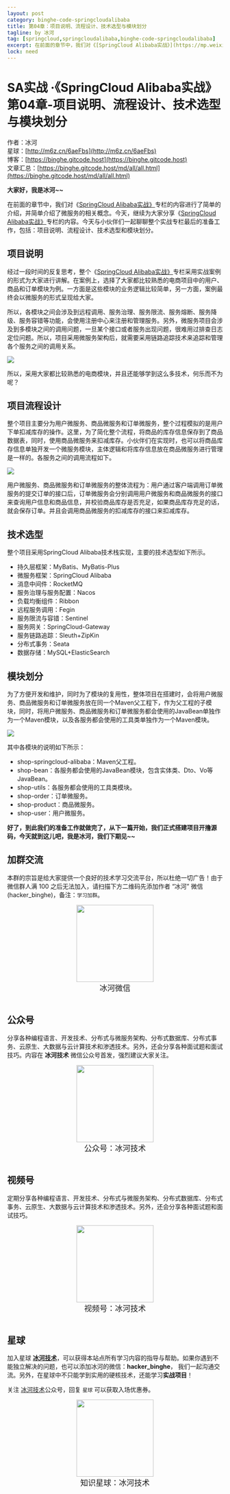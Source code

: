 ```yaml
---
layout: post
category: binghe-code-springcloudalibaba
title: 第04章：项目说明、流程设计、技术选型与模块划分
tagline: by 冰河
tag: [springcloud,springcloudalibaba,binghe-code-springcloudalibaba]
excerpt: 在前面的章节中，我们对《[SpringCloud Alibaba实战》](https://mp.weixin.qq.com/mp/appmsgalbum?__biz=Mzg4MjU0OTM1OA==&action=getalbum&album_id=2337104419664084992#wechat_redirect)专栏的内容进行了简单的介绍，并简单介绍了微服务的相关概念。今天，继续为大家分享《[SpringCloud Alibaba实战》](https://mp.weixin.qq.com/mp/appmsgalbum?__biz=Mzg4MjU0OTM1OA==&action=getalbum&album_id=2337104419664084992#wechat_redirect)专栏的内容。今天与小伙伴们一起聊聊整个实战专栏最后的准备工作，包括：项目说明、流程设计、技术选型和模块划分。
lock: need
---
```


# SA实战 ·《SpringCloud Alibaba实战》第04章-项目说明、流程设计、技术选型与模块划分

作者：冰河
<br/>星球：[http://m6z.cn/6aeFbs](http://m6z.cn/6aeFbs)
<br/>博客：[https://binghe.gitcode.host](https://binghe.gitcode.host)
<br/>文章汇总：[https://binghe.gitcode.host/md/all/all.html](https://binghe.gitcode.host/md/all/all.html)

**大家好，我是冰河~~**

在前面的章节中，我们对《[SpringCloud Alibaba实战》](https://mp.weixin.qq.com/mp/appmsgalbum?__biz=Mzg4MjU0OTM1OA==&action=getalbum&album_id=2337104419664084992#wechat_redirect)专栏的内容进行了简单的介绍，并简单介绍了微服务的相关概念。今天，继续为大家分享《[SpringCloud Alibaba实战》](https://mp.weixin.qq.com/mp/appmsgalbum?__biz=Mzg4MjU0OTM1OA==&action=getalbum&album_id=2337104419664084992#wechat_redirect)专栏的内容。今天与小伙伴们一起聊聊整个实战专栏最后的准备工作，包括：项目说明、流程设计、技术选型和模块划分。

## 项目说明

经过一段时间的反复思考，整个《[SpringCloud Alibaba实战》](https://mp.weixin.qq.com/mp/appmsgalbum?__biz=Mzg4MjU0OTM1OA==&action=getalbum&album_id=2337104419664084992#wechat_redirect)专栏采用实战案例的形式为大家进行讲解。在案例上，选择了大家都比较熟悉的电商项目中的用户、商品和订单模块为例。一方面是这些模块的业务逻辑比较简单，另一方面，案例最终会以微服务的形式呈现给大家。

所以，各模块之间会涉及到远程调用、服务治理、服务限流、服务熔断、服务降级、服务容错等功能，会使用注册中心来注册和管理服务。另外，微服务项目会涉及到多模块之间的调用问题，一旦某个接口或者服务出现问题，很难用过排查日志定位问题。所以，项目采用微服务架构后，就需要采用链路追踪技术来追踪和管理各个服务之间的调用关系。

![](https://binghe.gitcode.host/assets/images/microservices/springcloudalibaba/sa-2022-04-13-001.png)

所以，采用大家都比较熟悉的电商模块，并且还能够学到这么多技术，何乐而不为呢？

## 项目流程设计

整个项目主要分为用户微服务、商品微服务和订单微服务，整个过程模拟的是用户下单扣减库存的操作。这里，为了简化整个流程，将商品的库存信息保存到了商品数据表，同时，使用商品微服务来扣减库存。小伙伴们在实现时，也可以将商品库存信息单独开发一个微服务模块，主体逻辑和将库存信息放在商品微服务进行管理是一样的。各服务之间的调用流程如下。

![](https://binghe.gitcode.host/assets/images/microservices/springcloudalibaba/sa-2022-04-13-002.png)

用户微服务、商品微服务和订单微服务的整体流程为：用户通过客户端调用订单微服务的提交订单的接口后，订单微服务会分别调用用户微服务和商品微服务的接口来查询用户信息和商品信息，并校验商品库存是否充足，如果商品库存充足的话，就会保存订单。并且会调用商品微服务的扣减库存的接口来扣减库存。

## 技术选型

整个项目采用SpringCloud Alibaba技术栈实现，主要的技术选型如下所示。

* 持久层框架：MyBatis、MyBatis-Plus
* 微服务框架：SpringCloud Alibaba
* 消息中间件：RocketMQ
* 服务治理与服务配置：Nacos
* 负载均衡组件：Ribbon
* 远程服务调用：Fegin
* 服务限流与容错：Sentinel
* 服务网关：SpringCloud-Gateway
* 服务链路追踪：Sleuth+ZipKin
* 分布式事务：Seata
* 数据存储：MySQL+ElasticSearch

## 模块划分

为了方便开发和维护，同时为了模块的复用性，整体项目在搭建时，会将用户微服务、商品微服务和订单微服务放在同一个Maven父工程下，作为父工程的子模块，同时，将用户微服务、商品微服务和订单微服务都会使用的JavaBean单独作为一个Maven模块，以及各服务都会使用的工具类单独作为一个Maven模块。

![](https://binghe.gitcode.host/assets/images/microservices/springcloudalibaba/sa-2022-04-13-003.png)

其中各模块的说明如下所示：

* shop-springcloud-alibaba：Maven父工程。
* shop-bean：各服务都会使用的JavaBean模块，包含实体类、Dto、Vo等JavaBean。
* shop-utils：各服务都会使用的工具类模块。
* shop-order：订单微服务。
* shop-product：商品微服务。
* shop-user：用户微服务。

**好了，到此我们的准备工作就做完了，从下一篇开始，我们正式搭建项目开撸源码，今天就到这儿吧，我是冰河，我们下期见~~**

## 加群交流

本群的宗旨是给大家提供一个良好的技术学习交流平台，所以杜绝一切广告！由于微信群人满 100 之后无法加入，请扫描下方二维码先添加作者 “冰河” 微信(hacker_binghe)，备注：`学习加群`。

<div align="center">
    <img src="https://binghe.gitcode.host/images/personal/hacker_binghe.jpg?raw=true" width="180px">
    <div style="font-size: 18px;">冰河微信</div>
    <br/>
</div>




## 公众号

分享各种编程语言、开发技术、分布式与微服务架构、分布式数据库、分布式事务、云原生、大数据与云计算技术和渗透技术。另外，还会分享各种面试题和面试技巧。内容在 **冰河技术** 微信公众号首发，强烈建议大家关注。

<div align="center">
    <img src="https://binghe.gitcode.host/images/personal/ice_wechat.jpg?raw=true" width="180px">
    <div style="font-size: 18px;">公众号：冰河技术</div>
    <br/>
</div>


## 视频号

定期分享各种编程语言、开发技术、分布式与微服务架构、分布式数据库、分布式事务、云原生、大数据与云计算技术和渗透技术。另外，还会分享各种面试题和面试技巧。

<div align="center">
    <img src="https://binghe.gitcode.host/images/personal/ice_video.png?raw=true" width="180px">
    <div style="font-size: 18px;">视频号：冰河技术</div>
    <br/>
</div>



## 星球

加入星球 **[冰河技术](http://m6z.cn/6aeFbs)**，可以获得本站点所有学习内容的指导与帮助。如果你遇到不能独立解决的问题，也可以添加冰河的微信：**hacker_binghe**， 我们一起沟通交流。另外，在星球中不只能学到实用的硬核技术，还能学习**实战项目**！

关注 [冰河技术](https://img-blog.csdnimg.cn/20210426115714643.jpg?raw=true)公众号，回复 `星球` 可以获取入场优惠券。

<div align="center">
    <img src="https://binghe.gitcode.host/images/personal/xingqiu.png?raw=true" width="180px">
    <div style="font-size: 18px;">知识星球：冰河技术</div>
    <br/>
</div>